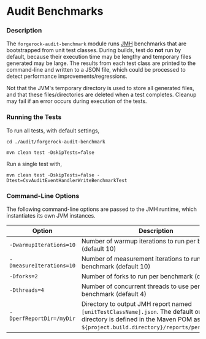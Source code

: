 # Audit Benchmarks

### Description

The `forgerock-audit-benchmark` module runs [JMH](http://openjdk.java.net/projects/code-tools/jmh/)
benchmarks that are bootstrapped from unit test classes. During builds, test do **not** run by default,
because their execution time may be lengthy and temporary files generated may be large. The results
from each test class are printed to the command-line and written to a JSON file, which could be
processed to detect performance improvements/regressions.

Not that the JVM's temporary directory is used to store all generated files, and that these
files/directories are deleted when a test completes. Cleanup may fail if an error occurs during
execution of the tests.

### Running the Tests

To run all tests, with default settings,

```
cd ./audit/forgerock-audit-benchmark

mvn clean test -DskipTests=false
```

Run a single test with,

```
mvn clean test -DskipTests=false -Dtest=CsvAuditEventHandlerWriteBenchmarkTest
```

### Command-Line Options

The following command-line options are passed to the JMH runtime, which instantiates its own JVM
instances.

Option                   | Description
------------------------ | -------------------
`-DwarmupIterations=10`  | Number of warmup iterations to run per benchmark (default 10)
`-DmeasureIterations=10` | Number of measurement iterations to run per benchmark (default 10)
`-Dforks=2`              | Number of forks to run per benchmark (default 2)
`-Dthreads=4`            | Number of concurrent threads to use per benchmark (default 4)
`-DperfReportDir=/myDir` | Directory to output JMH report named `[unitTestClassName].json`. The default output directory is defined in the Maven POM as `${project.build.directory}/reports/performance/`.

